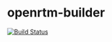 # openrtm-builder

[![Build Status](https://travis-ci.org/takahasi/openrtm-builder.svg?branch=master)](https://travis-ci.org/takahasi/openrtm-builder)
